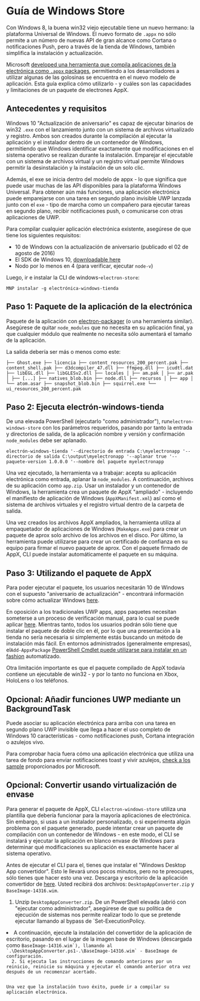 # Guía de Windows Store

Con Windows 8, la buena win32 viejo ejecutable tiene un nuevo hermano: la plataforma Universal de Windows. El nuevo formato de `.appx` no sólo permite a un número de nuevas API de gran alcance como Cortana o notificaciones Push, pero a través de la tienda de Windows, también simplifica la instalación y actualización.

Microsoft [developed una herramienta que compila aplicaciones de la electrónica como `.appx` packages](https://github.com/catalystcode/electron-windows-store), permitiendo a los desarrolladores a utilizar algunas de las golosinas se encuentra en el nuevo modelo de aplicación. Esta guía explica cómo utilizarlo - y cuáles son las capacidades y limitaciones de un paquete de electrones AppX.

## Antecedentes y requisitos

Windows 10 "Actualización de aniversario" es capaz de ejecutar binarios de win32 `.exe` con el lanzamiento junto con un sistema de archivos virtualizado y registro. Ambos son creados durante la compilación al ejecutar la aplicación y el instalador dentro de un contenedor de Windows, permitiendo que Windows identificar exactamente qué modificaciones en el sistema operativo se realizan durante la instalación. Emparejar el ejecutable con un sistema de archivos virtual y un registro virtual permite Windows permitir la desinstalación y la instalación de un solo clic.

Además, el exe se inicia dentro del modelo de appx - lo que significa que puede usar muchas de las API disponibles para la plataforma Windows Universal. Para obtener aún más funciones, una aplicación electrónica puede emparejarse con una tarea en segundo plano invisible UWP lanzada junto con el `exe` - tipo de marcha como un compañero para ejecutar tareas en segundo plano, recibir notificaciones push, o comunicarse con otras aplicaciones de UWP.

Para compilar cualquier aplicación electrónica existente, asegúrese de que tiene los siguientes requisitos:

* 10 de Windows con la actualización de aniversario (publicado el 02 de agosto de 2016)
* El SDK de Windows 10, [downloadable here](https://developer.microsoft.com/en-us/windows/downloads/windows-10-sdk)
* Nodo por lo menos en 4 (para verificar, ejecutar `node-v`)

Luego, ir e instalar la CLI de windows-`electron-store`:

    MNP instalar -g electrónica-windows-tienda
    

## Paso 1: Paquete de la aplicación de la electrónica

Paquete de la aplicación con [electron-packager](https://github.com/electron-userland/electron-packager) (o una herramienta similar). Asegúrese de quitar `node_modules` que no necesita en su aplicación final, ya que cualquier módulo que realmente no necesita sólo aumentará el tamaño de la aplicación.

La salida debería ser más o menos como este:

    ├── Ghost.exe ├── licencia ├── content_resources_200_percent.pak ├── content_shell.pak ├── d3dcompiler_47.dll ├── ffmpeg.dll ├── icudtl.dat ├── libEGL.dll ├── libGLESv2.dll ├── locales │ ├── am.pak │ ├── ar.pak │ ├── [...] ├── natives_blob.bin ├── node.dll ├── recursos │ ├── app │ └── atom.asar ├── snapshot_blob.bin ├── squirrel.exe └── ui_resources_200_percent.pak
    

## Paso 2: Ejecuta electrón-windows-tienda

De una elevada PowerShell (ejecutarlo "como administrador"), run`electron-windows-store` con los parámetros requeridos, pasando por tanto la entrada y directorios de salida, de la aplicación nombre y versión y confirmación `node_modules` debe ser aplanado.

    electrón-windows-tienda '--directorio de entrada C:\myelectronapp '--directorio de salida C:\output\myelectronapp '--aplanar true '--paquete-version 1.0.0.0 '--nombre del paquete myelectronapp
    

Una vez ejecutado, la herramienta va a trabajar: acepta su aplicación electrónica como entrada, aplanar la `node_modules`. A continuación, archivos de su aplicación como `app.zip`. Usar un instalador y un contenedor de Windows, la herramienta crea un paquete de AppX "ampliado" - incluyendo el manifiesto de aplicación de Windows (`AppXManifest.xml`) así como el sistema de archivos virtuales y el registro virtual dentro de la carpeta de salida.

Una vez creados los archivos AppX ampliados, la herramienta utiliza al empaquetador de aplicaciones de Windows (`MakeAppx.exe`) para crear un paquete de aprox solo archivo de los archivos en el disco. Por último, la herramienta puede utilizarse para crear un certificado de confianza en su equipo para firmar el nuevo paquete de aprox. Con el paquete firmado de AppX, CLI puede instalar automáticamente el paquete en su máquina.

## Paso 3: Utilizando el paquete de AppX

Para poder ejecutar el paquete, los usuarios necesitarán 10 de Windows con el supuesto "aniversario de actualización" - encontrará información sobre cómo actualizar Windows [here](https://blogs.windows.com/windowsexperience/2016/08/02/how-to-get-the-windows-10-anniversary-update).

En oposición a los tradicionales UWP apps, apps paquetes necesitan someterse a un proceso de verificación manual, para lo cual se puede aplicar [here](https://developer.microsoft.com/en-us/windows/projects/campaigns/desktop-bridge). Mientras tanto, todos los usuarios podrán sólo tiene que instalar el paquete de doble clic en él, por lo que una presentación a la tienda no sería necesaria si simplemente estás buscando un método de instalación más fácil. En entornos administrados (generalmente empresas), el`Add-AppxPackage` [PowerShell Cmdlet puede utilizarse para instalar en un fashion](https://technet.microsoft.com/en-us/library/hh856048.aspx) automatizado.

Otra limitación importante es que el paquete compilado de AppX todavía contiene un ejecutable de win32 - y por lo tanto no funciona en Xbox, HoloLens o los teléfonos.

## Opcional: Añadir funciones UWP mediante un BackgroundTask

Puede asociar su aplicación electrónica para arriba con una tarea en segundo plano UWP invisible que llega a hacer el uso completo de Windows 10 características - como notificaciones push, Cortana integración o azulejos vivo.

Para comprobar hacia fuera cómo una aplicación electrónica que utiliza una tarea de fondo para enviar notificaciones toast y vivir azulejos, [check a los sample](https://github.com/felixrieseberg/electron-uwp-background) proporcionados por Microsoft.

## Opcional: Convertir usando virtualización de envase

Para generar el paquete de AppX, CLI `electron-windows-store` utiliza una plantilla que debería funcionar para la mayoría aplicaciones de electrónica. Sin embargo, si usas a un instalador personalizado, o si experimenta algún problema con el paquete generado, puede intentar crear un paquete de compilación con un contenedor de Windows - en este modo, el CLI se instalará y ejecutar la aplicación en blanco envase de Windows para determinar qué modificaciones su aplicación es exactamente hacer al sistema operativo.

Antes de ejecutar el CLI para el, tienes que instalar el "Windows Desktop App convertidor". Esto le llevará unos pocos minutos, pero no te preocupes, sólo tienes que hacer esto una vez. Descarga y escritorio de la aplicación convertidor de [here](https://www.microsoft.com/en-us/download/details.aspx?id=51691). Usted recibirá dos archivos: `DesktopAppConverter.zip` y `BaseImage-14316.wim`.

  1. Unzip `DesktopAppConverter.zip`. De un PowerShell elevada (abrió con "ejecutar como administrador", asegúrese de que su política de ejecución de sistemas nos permite realizar todo lo que se pretende ejecutar llamando al bypass</code> de `Set-ExecutionPolicy.</li>
<li>A continuación, ejecute la instalación del convertidor de la aplicación de escritorio, pasando en el lugar de la imagen base de Windows (descargada como <code>BaseImage-14316.wim`), llamando al `.\DesktopAppConverter.ps1-.\BaseImage-14316.wim` - BaseImage de configuración.
  2. Si ejecuta las instrucciones de comando anteriores por un reinicio, reinicie su máquina y ejecutar el comando anterior otra vez después de un recomenzar acertado.

Una vez que la instalación tuvo éxito, puede ir a compilar su aplicación electrónica.